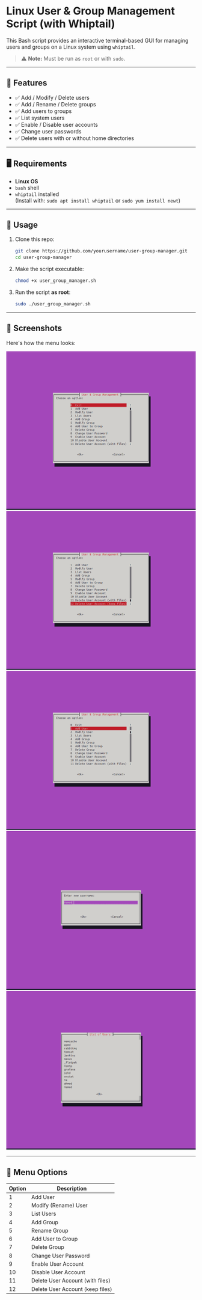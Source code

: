 #  Linux User & Group Management Script (with Whiptail)

This Bash script provides an interactive terminal-based GUI for managing users and groups on a Linux system using `whiptail`.

> ⚠️ **Note:** Must be run as `root` or with `sudo`.

---

## 📌 Features

- ✅ Add / Modify / Delete users
- ✅ Add / Rename / Delete groups
- ✅ Add users to groups
- ✅ List system users
- ✅ Enable / Disable user accounts
- ✅ Change user passwords
- ✅ Delete users with or without home directories

---

## 🖥️ Requirements

- **Linux OS**
- `bash` shell
- `whiptail` installed  
  (Install with: `sudo apt install whiptail` or `sudo yum install newt`)

---

## 🚀 Usage

1. Clone this repo:
    ```bash
    git clone https://github.com/yourusername/user-group-manager.git
    cd user-group-manager
    ```

2. Make the script executable:
    ```bash
    chmod +x user_group_manager.sh
    ```

3. Run the script **as root**:
    ```bash
    sudo ./user_group_manager.sh
    ```

---

## 📸 Screenshots
Here's how the menu looks:

![User Group Management Menu](images/menu1.png)
![User Group Management Menu](images/menu2.png)
![User Group Management Menu](images/AddUser.png)
![User Group Management Menu](images/name.png)
![User Group Management Menu](images/list.png)





---

## 🧾 Menu Options

| Option | Description                             |
|--------|-----------------------------------------|
| 1      | Add User                                |
| 2      | Modify (Rename) User                    |
| 3      | List Users                              |
| 4      | Add Group                               |
| 5      | Rename Group                            |
| 6      | Add User to Group                       |
| 7      | Delete Group                            |
| 8      | Change User Password                    |
| 9      | Enable User Account                     |
| 10     | Disable User Account                    |
| 11     | Delete User Account (with files)        |
| 12     | Delete User Account (keep files)        |


